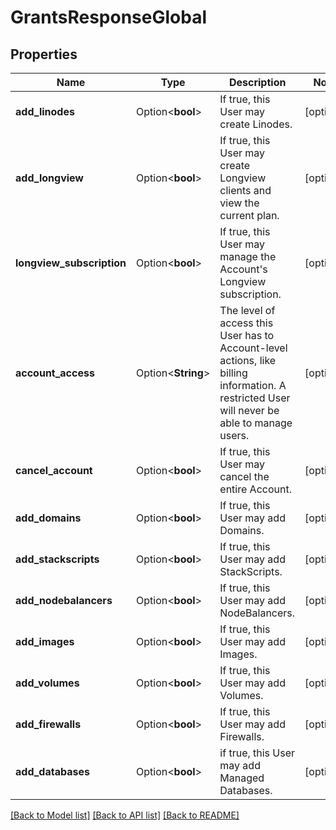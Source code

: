# GrantsResponseGlobal

## Properties

Name | Type | Description | Notes
------------ | ------------- | ------------- | -------------
**add_linodes** | Option<**bool**> | If true, this User may create Linodes. | [optional]
**add_longview** | Option<**bool**> | If true, this User may create Longview clients and view the current plan. | [optional]
**longview_subscription** | Option<**bool**> | If true, this User may manage the Account's Longview subscription. | [optional]
**account_access** | Option<**String**> | The level of access this User has to Account-level actions, like billing information. A restricted User will never be able to manage users.  | [optional]
**cancel_account** | Option<**bool**> | If true, this User may cancel the entire Account. | [optional]
**add_domains** | Option<**bool**> | If true, this User may add Domains. | [optional]
**add_stackscripts** | Option<**bool**> | If true, this User may add StackScripts. | [optional]
**add_nodebalancers** | Option<**bool**> | If true, this User may add NodeBalancers. | [optional]
**add_images** | Option<**bool**> | If true, this User may add Images. | [optional]
**add_volumes** | Option<**bool**> | If true, this User may add Volumes. | [optional]
**add_firewalls** | Option<**bool**> | If true, this User may add Firewalls. | [optional]
**add_databases** | Option<**bool**> | if true, this User may add Managed Databases. | [optional]

[[Back to Model list]](../README.md#documentation-for-models) [[Back to API list]](../README.md#documentation-for-api-endpoints) [[Back to README]](../README.md)


